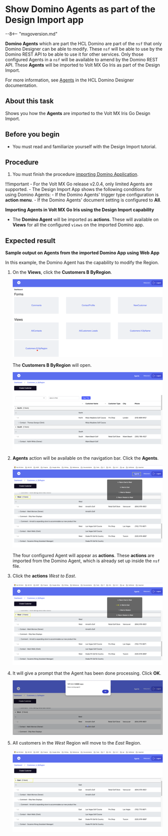 # Show Domino Agents as part of the Design Import app

--8<-- "mxgoversion.md"

**Domino Agents** which are part the HCL Domino are part of the `nsf` that only Domino Designer can be able to modify. These `nsf` will be able to use by the Domino REST API to be able to use it for other services. Only those configured Agents in a `nsf` will be available to amend by the Domino REST API. These **Agents** will be imported to Volt MX Go Iris as part of the Design Import. 

For more information, see [Agents](https://help.hcltechsw.com/dom_designer/14.0.0/basic/H_ABOUT_DESIGNING_AGENTS.html) in the HCL Domino Designer documentation.

## About this task

Shows you how the **Agents** are imported to the Volt MX Iris Go Design Import.

## Before you begin

- You must read and familiarize yourself with the Design Import tutorial.

## Procedure

1. You must finish the procedure [importing Domino Application](../tutorials/designimport.md#import-a-domino-application-using-a-new-volt-mx-go-foundry-app).

!!!important
    - For the Volt MX Go release v2.0.4, only limited Agents are supported.
    - The Design Import App shows the following conditions for using Domino Agents:
        - If the Domino Agents' trigger type configuration is **action menu**.
        - If the Domino Agents' document setting is configured to  **All**.

**Importing Agents in Volt MX Go Iris using the Design Import capability**

- The **Domino Agent** will be imported as **actions**. These will available on **Views** for all the configured `views` on the imported Domino app.

## Expected result

**Sample output on Agents from the imported Domino App using Web App**

  In this example, the Domino Agent has the capability to modify the Region. 

  1. On the **Views**, click the **Customers B ByRegion**. 

      ![Dashboard](../assets/images/diviewagent.png)


      
       The **Customers B ByRegion** will open. 
       
      ![Customers B ByRegion window](../assets/images/diagentview.png)
  
  
  2. **Agents** action will be available on the navigation bar. Click the **Agents**.

      ![Agents context menu](../assets/images/diactions.png)

      The four configured Agent will appear as **actions**. These **actions** are imported from the Domino Agent, which is already set up inside the `nsf` file.

  3. Click the **actions** *West to East*. 

     ![Select West to East action](../assets/images/diactionclick.png)

  4. It will give a prompt that the Agent has been done processing. Click **OK**.

     ![Notification prompt](../assets/images/diagtmsg.png)

  5. All customers in the *West* Region will move to the *East* Region.

     ![Customers B ByRegion window](../assets/images/diactionsresult.png)




   


